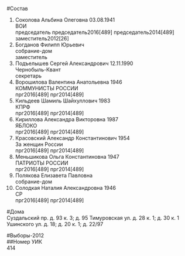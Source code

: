 #Состав  
1. Соколова Альбина Олеговна 03.08.1941  
    ВОИ  
    председатель председатель2016[489] председатель2014[489] заместитель2012[26]  
2. Богданов Филипп Юрьевич  
    собрание-дом  
    заместитель  
3. Подъелышев Сергей Александрович 12.11.1990  
    Чернобыль-Квант  
    секретарь  
4. Ворошилова Валентина Анатольевна 1946  
    КОММУНИСТЫ РОССИИ  
    прг2016[489] прг2014[489]  
5. Кильдеев Шамиль Шайхуллович 1983  
    КПРФ  
    прг2016[489] прг2014[489]  
6. Кириллова Александра Викторовна 1987  
    ЯБЛОКО  
    прг2016[489] прг2014[489]  
7. Красовский Александр Константинович 1954  
    За женщин России  
    прг2016[489] прг2014[489]  
8. Меньшикова Ольга Константиновна 1947  
    ПАТРИОТЫ РОССИИ  
    прг2016[489] прг2014[489]  
9. Полякова Елизавета Павловна  
    собрание-дом  
10. Солодкая Наталия Александровна 1946  
    СР  
    прг2016[489] прг2014[489]  
  
#Дома  
Суздальский пр. д. 93 к. 3; д. 95 Тимуровская ул. д. 28 к. 1; д. 30 к. 1 Ушинского ул. д. 18; д. 20 к. 1; д. 22/97  
  
#Выборы-2012  
##Номер УИК  
414  
